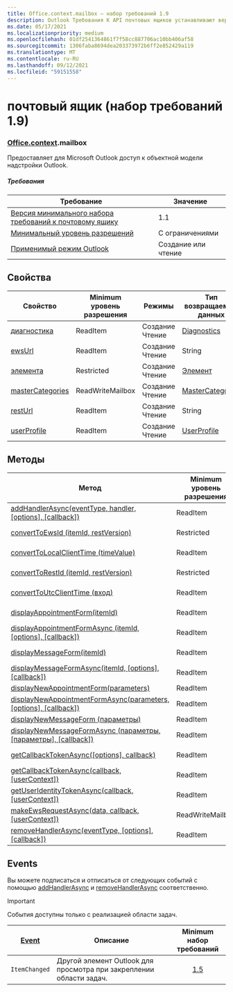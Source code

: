 ```yaml
---
title: Office.context.mailbox — набор требований 1.9
description: Outlook Требования К API почтовых ящиков устанавливают версию 1.9 объектной модели почтовых ящиков.
ms.date: 05/17/2021
ms.localizationpriority: medium
ms.openlocfilehash: 01df2541364861f7f58cc887706ac10bb406af58
ms.sourcegitcommit: 1306faba8694dea203373972b6ff2e852429a119
ms.translationtype: MT
ms.contentlocale: ru-RU
ms.lasthandoff: 09/12/2021
ms.locfileid: "59151558"
---
```

# <a name="mailbox-requirement-set-19"></a>почтовый ящик (набор требований 1.9)

### <a name="officecontextmailbox"></a>[Office](office.md)[.context](office.context.md).mailbox

Предоставляет для Microsoft Outlook доступ к объектной модели надстройки Outlook.

##### <a name="requirements"></a>Требования

|Требование| Значение|
|---|---|
|[Версия минимального набора требований к почтовому ящику](../../requirement-sets/outlook-api-requirement-sets.md)| 1.1|
|[Минимальный уровень разрешений](../../../outlook/understanding-outlook-add-in-permissions.md)| С ограничениями|
|[Применимый режим Outlook](../../../outlook/outlook-add-ins-overview.md#extension-points)| Создание или чтение|

## <a name="properties"></a>Свойства

| Свойство | Minimum<br>уровень разрешения | Режимы | Тип возвращаемых данных | Minimum<br>набор требований |
|---|---|---|---|:---:|
| [диагностика](/javascript/api/outlook/office.mailbox?view=outlook-js-1.9&preserve-view=true#diagnostics) | ReadItem | Создание<br>Чтение | [Diagnostics](/javascript/api/outlook/office.diagnostics?view=outlook-js-1.9&preserve-view=true) | [1.1](../requirement-set-1.1/outlook-requirement-set-1.1.md) |
| [ewsUrl](/javascript/api/outlook/office.mailbox?view=outlook-js-1.9&preserve-view=true#ewsUrl) | ReadItem | Создание<br>Чтение | String | [1.1](../requirement-set-1.1/outlook-requirement-set-1.1.md) |
| [элемента](office.context.mailbox.item.md) | Restricted | Создание<br>Чтение | [Элемент](/javascript/api/outlook/office.item?view=outlook-js-1.9&preserve-view=true) | [1.1](../requirement-set-1.1/outlook-requirement-set-1.1.md) |
| [masterCategories](/javascript/api/outlook/office.mailbox?view=outlook-js-1.9&preserve-view=true#masterCategories) | ReadWriteMailbox | Создание<br>Чтение | [MasterCategories](/javascript/api/outlook/office.mastercategories?view=outlook-js-1.9&preserve-view=true) | [1.8](../requirement-set-1.8/outlook-requirement-set-1.8.md) |
| [restUrl](/javascript/api/outlook/office.mailbox?view=outlook-js-1.9&preserve-view=true#restUrl) | ReadItem | Создание<br>Чтение | String | [1.5](../requirement-set-1.5/outlook-requirement-set-1.5.md) |
| [userProfile](/javascript/api/outlook/office.mailbox?view=outlook-js-1.9&preserve-view=true#userProfile) | ReadItem | Создание<br>Чтение | [UserProfile](/javascript/api/outlook/office.userprofile?view=outlook-js-1.9&preserve-view=true) | [1.1](../requirement-set-1.1/outlook-requirement-set-1.1.md) |

## <a name="methods"></a>Методы

| Метод | Minimum<br>уровень разрешения | Режимы | Minimum<br>набор требований |
|---|---|---|:---:|
| [addHandlerAsync(eventType, handler, [options], [callback])](/javascript/api/outlook/office.mailbox?view=outlook-js-1.9&preserve-view=true#addHandlerAsync_eventType__handler__options__callback_) | ReadItem | Создание<br>Чтение | [1.5](../requirement-set-1.5/outlook-requirement-set-1.5.md) |
| [convertToEwsId (itemId, restVersion)](/javascript/api/outlook/office.mailbox?view=outlook-js-1.9&preserve-view=true#convertToEwsId_itemId__restVersion_) | Restricted | Создание<br>Чтение | [1.3](../requirement-set-1.3/outlook-requirement-set-1.3.md) |
| [convertToLocalClientTime (timeValue)](/javascript/api/outlook/office.mailbox?view=outlook-js-1.9&preserve-view=true#convertToLocalClientTime_timeValue_) | ReadItem | Создание<br>Чтение | [1.1](../requirement-set-1.1/outlook-requirement-set-1.1.md) |
| [convertToRestId (itemId, restVersion)](/javascript/api/outlook/office.mailbox?view=outlook-js-1.9&preserve-view=true#convertToRestId_itemId__restVersion_) | Restricted | Создание<br>Чтение | [1.3](../requirement-set-1.3/outlook-requirement-set-1.3.md) |
| [convertToUtcClientTime (вход)](/javascript/api/outlook/office.mailbox?view=outlook-js-1.9&preserve-view=true#convertToUtcClientTime_input_) | ReadItem | Создание<br>Чтение | [1.1](../requirement-set-1.1/outlook-requirement-set-1.1.md) |
| [displayAppointmentForm(itemId)](/javascript/api/outlook/office.mailbox?view=outlook-js-1.9&preserve-view=true#displayAppointmentForm_itemId_) | ReadItem | Создание<br>Чтение | [1.1](../requirement-set-1.1/outlook-requirement-set-1.1.md) |
| [displayAppointmentFormAsync (itemId, [options], [callback])](/javascript/api/outlook/office.mailbox?view=outlook-js-1.9&preserve-view=true#displayAppointmentFormAsync_itemId__options__callback_) | ReadItem | Создание<br>Чтение | [1.9](outlook-requirement-set-1.9.md) |
| [displayMessageForm(itemId)](/javascript/api/outlook/office.mailbox?view=outlook-js-1.9&preserve-view=true#displayMessageForm_itemId_) | ReadItem | Создание<br>Чтение | [1.1](../requirement-set-1.1/outlook-requirement-set-1.1.md) |
| [displayMessageFormAsync(itemId, [options], [callback])](/javascript/api/outlook/office.mailbox?view=outlook-js-1.9&preserve-view=true#displayMessageFormAsync_itemId__options__callback_) | ReadItem | Создание<br>Чтение | [1.9](outlook-requirement-set-1.9.md) |
| [displayNewAppointmentForm(parameters)](/javascript/api/outlook/office.mailbox?view=outlook-js-1.9&preserve-view=true#displayNewAppointmentForm_parameters_) | ReadItem | Чтение | [1.1](../requirement-set-1.1/outlook-requirement-set-1.1.md) |
| [displayNewAppointmentFormAsync(parameters, [options], [callback])](/javascript/api/outlook/office.mailbox?view=outlook-js-1.9&preserve-view=true#displayNewAppointmentFormAsync_parameters__options__callback_) | ReadItem | Чтение | [1.9](outlook-requirement-set-1.9.md) |
| [displayNewMessageForm (параметры)](/javascript/api/outlook/office.mailbox?view=outlook-js-1.9&preserve-view=true#displayNewMessageForm_parameters_) | ReadItem | Чтение | [1.6](../requirement-set-1.6/outlook-requirement-set-1.6.md) |
| [displayNewMessageFormAsync (параметры, [параметры], [callback])](/javascript/api/outlook/office.mailbox?view=outlook-js-1.9&preserve-view=true#displayNewMessageFormAsync_parameters__options__callback_) | ReadItem | Чтение | [1.9](outlook-requirement-set-1.9.md) |
| [getCallbackTokenAsync([options], callback)](/javascript/api/outlook/office.mailbox?view=outlook-js-1.9&preserve-view=true#getCallbackTokenAsync_options__callback_) | ReadItem | Создание<br>Чтение | [1.5](../requirement-set-1.5/outlook-requirement-set-1.5.md) |
| [getCallbackTokenAsync(callback, [userContext])](/javascript/api/outlook/office.mailbox?view=outlook-js-1.9&preserve-view=true#getCallbackTokenAsync_callback__userContext_) | ReadItem | Создание<br>Чтение | [1.3](../requirement-set-1.3/outlook-requirement-set-1.3.md)<br>[1.1](../requirement-set-1.1/outlook-requirement-set-1.1.md) |
| [getUserIdentityTokenAsync(callback, [userContext])](/javascript/api/outlook/office.mailbox?view=outlook-js-1.9&preserve-view=true#getUserIdentityTokenAsync_callback__userContext_) | ReadItem | Создание<br>Чтение | [1.1](../requirement-set-1.1/outlook-requirement-set-1.1.md) |
| [makeEwsRequestAsync(data, callback, [userContext])](/javascript/api/outlook/office.mailbox?view=outlook-js-1.9&preserve-view=true#makeEwsRequestAsync_data__callback__userContext_) | ReadWriteMailbox | Создание<br>Чтение | [1.1](../requirement-set-1.1/outlook-requirement-set-1.1.md) |
| [removeHandlerAsync(eventType, [options], [callback])](/javascript/api/outlook/office.mailbox?view=outlook-js-1.9&preserve-view=true#removeHandlerAsync_eventType__options__callback_) | ReadItem | Создание<br>Чтение | [1.5](../requirement-set-1.5/outlook-requirement-set-1.5.md) |

## <a name="events"></a>Events

Вы можете подписаться и отписаться от следующих событий с помощью [addHandlerAsync](/javascript/api/outlook/office.mailbox?view=outlook-js-1.9&preserve-view=true#addHandlerAsync_eventType__handler__options__callback_) и [removeHandlerAsync](/javascript/api/outlook/office.mailbox?view=outlook-js-1.9&preserve-view=true#removeHandlerAsync_eventType__options__callback_) соответственно.

> [!IMPORTANT]
> События доступны только с реализацией области задач.

| [Event](/javascript/api/office/office.eventtype) | Описание | Minimum<br>набор требований |
|---|---|:---:|
|`ItemChanged`| Другой элемент Outlook для просмотра при закреплении области задач. | [1.5](../requirement-set-1.5/outlook-requirement-set-1.5.md) |
